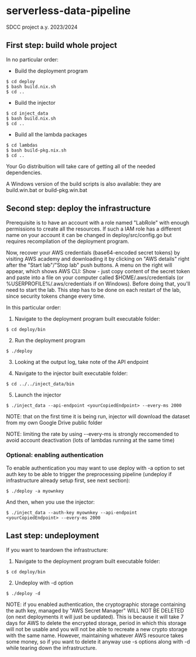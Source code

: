 # serverless-data-pipeline
SDCC project a.y. 2023/2024

## First step: build whole project
In no particular order:
 
 * Build the deployment program
 ~~~
 $ cd deploy
 $ bash build.nix.sh
 $ cd ..
 ~~~

 * Build the injector
 ~~~
 $ cd inject_data
 $ bash build.nix.sh
 $ cd ..
 ~~~

 * Build all the lambda packages
 ~~~
 $ cd lambdas
 $ bash build-pkg.nix.sh
 $ cd ..
 ~~~

Your Go distribuition will take care of getting all of the needed
dependencies.

A Windows version of the build scripts is also available: they are
build.win.bat or build-pkg.win.bat

## Second step: deploy the infrastructure

Prerequisite is to have an account with a role named "LabRole" with
enough permissions to create all the resources. If such a IAM role has
a different name on your account it can be changed in deploy/src/config.go
but requires recompilation of the deployment program.

Now, recover your AWS credentials (base64-encoded secret tokens) by visiting
AWS academy and downloading it by clicking on "AWS details" right after the
"Start lab"/"Stop lab" push buttons. A menu on the right will appear, which
shows AWS CLI: Show - just copy content of the secret token and paste into a
file on your computer called $HOME/.aws/credentials (or %USERPROFILE%/.aws/credentials if on Windows). Before doing that, you'll need to start the lab. This step has to be done on each restart of the lab, since security tokens
change every time.

In this particular order:

 1. Navigate to the deployment program built executable folder:
 ~~~
 $ cd deploy/bin
 ~~~

 2. Run the deployment program
 ~~~
 $ ./deploy
 ~~~

 3. Looking at the output log, take note of the API endpoint

 4. Navigate to the injector built executable folder:
 ~~~
 $ cd ../../inject_data/bin
 ~~~

 5. Launch the injector
 ~~~
 $ ./inject_data --api-endpoint <yourCopiedEndpoint> --every-ms 2000
 ~~~

NOTE: that on the first time it is being run, injector will download the dataset from my own Google Drive public folder

NOTE: limiting the rate by using --every-ms is strongly reccomended to avoid account deactivation (lots of lambdas running at the same time)

### Optional: enabling authentication

To enable authentication you may want to use deploy with -a option to set auth key to be able to trigger the preprocessing pipeline (undeploy if infrastructure already setup first, see next section):

~~~
$ ./deploy -a myownkey
~~~

And then, when you use the injector:

~~~
$ ./inject_data --auth-key myownkey --api-endpoint <yourCopiedEndpoint> --every-ms 2000
~~~

## Last step: undeployment

If you want to teardown the infrastructure:

1. Navigate to the deployment program built executable folder:
~~~
$ cd deploy/bin
~~~

2. Undeploy with -d option
~~~
$ ./deploy -d
~~~

NOTE: if you enabled authentication, the cryptographic storage containing the auth key, managed by "AWS Secret Manager" WILL NOT BE DELETED (on next deployments it will just be updated). This is because it will take 7 days for AWS to delete the encrypted storage, period in which this storage will not be usable and you will not be able to recreate a new crypto storage with the same name. However, maintaining whatever AWS resource takes some money, so if you want to delete it anyway use -s options along with -d while tearing down the infrastructure.
